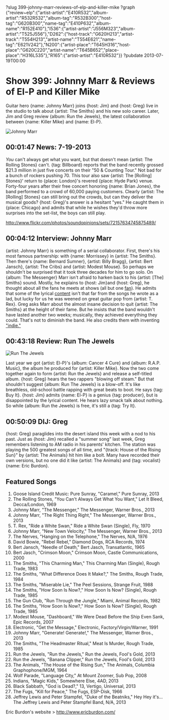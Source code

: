 ?slug 399-johnny-marr-reviews-of-elp-and-killer-mike
?graph {"review~elp":{"artist-artist":"E410R532","album-artist":"R532R532","album-tag":"R532B300","host-tag":"G620B300","name-tag":"E410P632","album-name":"R152E410"},"I536":{"artist-artist":"J556M323","album-artist":"T525J556"},"D262":{"host-track":"G620H213","artist-track":"T554H213","artist-name":"T554E621","name-tag":"E621V242"},"N200":{"artist-place":"T645H316","host-place":"G620C220","artist-name":"T645B652","place-place":"H316L535"},"R165":{"artist-artist":"E410R532"}}
?pubdate 2013-07-19T00:00

# Show 399: Johnny Marr & Reviews of El-P and Killer Mike
Guitar hero {name: Johnny Marr} joins {host: Jim} and {host: Greg} live in the studio to talk about {artist: The Smiths} and his new solo career. Later, Jim and Greg review {album: Run the Jewels}, the latest collaboration between {name: Killer Mike} and {name: El-P}.

![Johnny Marr](//static.soundopinions.org/images/2013/johnnymarr2.jpg)

## 00:01:47 News: 7-19-2013
*You* can't always get what you want, but that doesn't mean {artist: The Rolling Stones} can't. {tag: Billboard} reports that the band recently grossed $21.3 million in just five concerts on their "50 & Counting Tour." Not bad for a bunch of rockers pushing 70. This tour also saw {artist: The [Rolling] Stones}' return to {place: London}'s revered {place: Hyde Park} venue. Forty-four years after their free concert honoring {name: Brian Jones}, the band performed to a crowd of 60,000 paying customers. Clearly {artist: The [Rolling] Stones} can still bring out the crowds, but can they deliver the musical goods? {host: Greg}'s answer is a hesitant "yes." He caught them in {place: Chicago} and admits that while he wishes they'd throw more surprises into the set-list, the boys can still play.

http://www.flickr.com/photos/soundopinions/sets/72157634745875489/

## 00:04:12 Interview: Johnny Marr
{artist: Johnny Marr} is something of a serial collaborator. First, there's his most famous partnership: with {name: Morrissey} in {artist: The Smiths}. Then there's {name: Bernard Sumner}, {artist: Billy Bragg}, {artist: Bert Jansch}, {artist: The Cribs} and {artist: Modest Mouse}. So perhaps we shouldn't be surprised that it took three decades for him to go solo. On {album: The Messenger} Marr isn't afraid to harken back to his {artist: [The] Smiths} sound. Mostly, he explains to {host: Jim}and {host: Greg}, he thought about all the fans he meets at shows (all but one [fan](http://www.nme.com/news/the-smiths/70703)). He admits that some of the lyrical [content](http://www.lyricsty.com/johnny-marr-new-town-velocity-lyrics.html) isn't that far from the songs he wrote as a lad, but lucky for us he was weened on great guitar pop from {artist: T. Rex}. Greg asks Marr about the almost insane decision to quit {artist: The Smiths} at the height of their fame. But he insists that the band wouldn't have lasted another two weeks; musically, they achieved everything they could. That's not to diminish the band. He also credits them with inventing ["indie."](http://www.guardian.co.uk/music/2013/jan/11/johnny-marr-smiths-morrissey-politics-pop)

## 00:43:18 Review: Run The Jewels
![Run The Jewels](http://is4.mzstatic.com/image/thumb/Music1/v4/72/f1/5f/72f15f23-217c-268c-60e2-0c3e6e07f37b/source/600x600bb.jpg "732932144/1020437825")

Last year we got {artist: El-P}'s {album: Cancer 4 Cure} and {album: R.A.P. Music}, the album he produced for {artist: Killer Mike}. Now the two come together again to form {artist: Run the Jewels} and release a self-titled album. {host: Greg} hears the two rappers "blowing off steam." But that shouldn't suggest {album: Run The Jewels} is a blow-off. It's like breathless, old-school battle rapping with great beats to boot. He says {tag: Buy It}. {host: Jim} admits {name: El-P} is a genius {tag: producer}, but is disappointed by the lyrical content. He hears lazy smack talk about nothing. So while {album: Run the Jewels} is free, it's still a {tag: Try It}.

## 00:50:09 DIJ: Greg
{host: Greg} paraglides into the desert island this week with a nod to his past. Just as {host: Jim} recalled a "summer song" last week, Greg remembers listening to AM radio in his parents' kitchen. The station was playing the 500 greatest songs of all time, and "{track: House of the Rising Sun}" by {artist: The Animals} hit him like a bolt. Many have recorded their own versions, but no one did it like {artist: The Animals} and {tag: vocalist} {name: Eric Burdon}.

## Featured Songs
1. Goose Island Credit Music: Pure Sunray, "Caramel," Pure Sunray, 2013
2. The Rolling Stones, "You Can't Always Get What You Want," Let It Bleed, Decca/London, 1969
3. Johnny Marr, "The Messenger," The Messenger, Warner Bros., 2013
4. Johnny Marr, "The Right Thing Right," The Messenger, Warner Bros., 2013
5. T. Rex, "Ride a White Swan," Ride a White Swan (Single), Fly, 1970
6. Johnny Marr, "New Town Velocity," The Messenger, Warner Bros., 2013
7. The Nerves, "Hanging on the Telephone," The Nerves, N/A, 1976
8. David Bowie, "Rebel Rebel," Diamond Dogs, RCA Records, 1974
9. Bert Jansch, "Needle of Death," Bert Jasch, Transatlantic, 1965
10. Bert Jasch, "Crimson Moon," Crimson Moon, Castle Communications, 2000
11. The Smiths, "This Charming Man," This Charming Man (Single), Rough Trade, 1983
12. The Smiths, "What Difference Does It Make?," The Smiths, Rough Trade, 1984
13. The Smiths, "Miserable Lie," The Peel Sessions, Strange Fruit, 1988
14. The Smiths, "How Soon Is Now?," How Soon Is Now? (Single), Rough Trade, 1985
15. The Gun Club, "Run Through the Jungle," Miami, Animal Records, 1982
16. The Smiths, "How Soon Is Now?," How Soon Is Now? (Single), Rough Trade, 1985
17. Modest Mouse, "Dashboard," We Were Dead Before the Ship Even Sank, Epic Records, 2007
18. Electronic, "Get the Message," Electronic, Factory/Virgin/Warner, 1991
19. Johnny Marr, "Generate! Generate!," The Messenger, Warner Bros., 2013
20. The Smiths, "The Headmaster Ritual," Meat Is Murder, Rough Trade, 1985
21. Run the Jewels, "Run the Jewels," Run the Jewels, Fool's Gold, 2013
22. Run the Jewels, "Banana Clipper," Run the Jewels, Fool's Gold, 2013
23. The Animals, "The House of the Rising Sun," The Animals, Columbia Graphophone/MGM, 1964
24. Wolf Parade, "Language City," At Mount Zoomer, Sub Pop, 2008
25. Indians, "Magic Kids," Somewhere Else, 4AD, 2013
26. Black Sabbath, "God is Dead?," 13, Vertigo, Universal, 2013
27. The Fugs, "Kill for Peace," The Fugs, ESP-Disk, 1966
28. Jeffrey Lewis and Peter Stampfel, "Duke of the Beatniks," Hey Hey it's... The Jeffrey Lewis and Peter Stampfel Band, N/A, 2013



Eric Burdon's website > http://www.ericburdon.com/